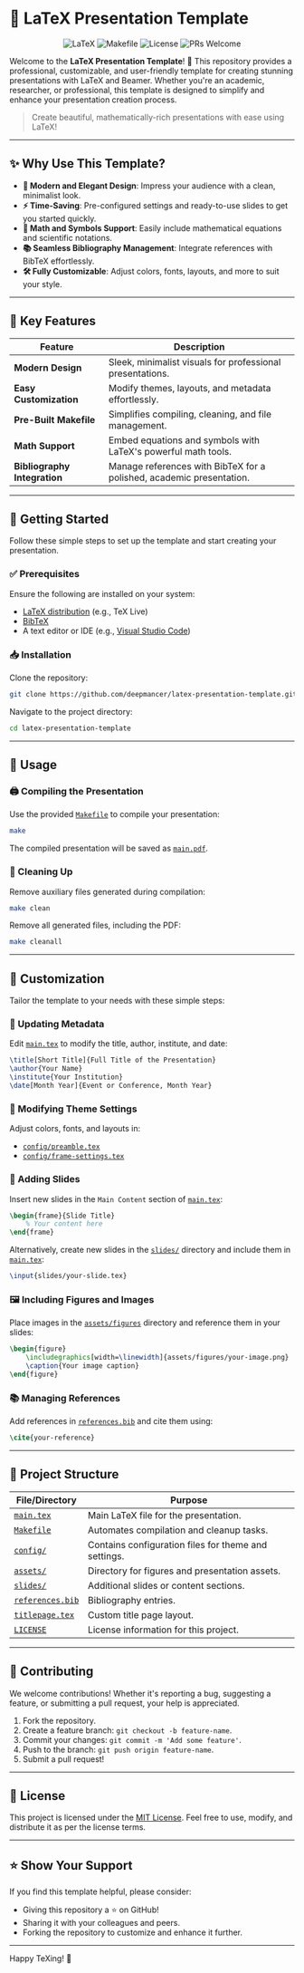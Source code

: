 # 🚀 LaTeX Presentation Template

<div align="center">
<img src="https://img.shields.io/badge/LaTeX-008080.svg?style=for-the-badge&logo=LaTeX&logoColor=white" alt="LaTeX">
<img src="https://img.shields.io/badge/Make-6D00CC.svg?style=for-the-badge&logo=Make&logoColor=white" alt="Makefile">
<img src="https://img.shields.io/badge/license-MIT-blue.svg?style=for-the-badge" alt="License">
<img src="https://img.shields.io/badge/contributions-welcome-brightgreen.svg?style=for-the-badge" alt="PRs Welcome">
</div>


Welcome to the **LaTeX Presentation Template**! 🎉 This repository provides a professional, customizable, and user-friendly template for creating stunning presentations with LaTeX and Beamer. Whether you're an academic, researcher, or professional, this template is designed to simplify and enhance your presentation creation process.

> Create beautiful, mathematically-rich presentations with ease using LaTeX!
---

## ✨ Why Use This Template?

- **🎨 Modern and Elegant Design**: Impress your audience with a clean, minimalist look.
- **⚡ Time-Saving**: Pre-configured settings and ready-to-use slides to get you started quickly.
- **🔢 Math and Symbols Support**: Easily include mathematical equations and scientific notations.
- **📚 Seamless Bibliography Management**: Integrate references with BibTeX effortlessly.
- **🛠️ Fully Customizable**: Adjust colors, fonts, layouts, and more to suit your style.

---

## 🌟 Key Features

| Feature                  | Description                                                                 |
|--------------------------|-----------------------------------------------------------------------------|
| **Modern Design**        | Sleek, minimalist visuals for professional presentations.                  |
| **Easy Customization**   | Modify themes, layouts, and metadata effortlessly.                        |
| **Pre-Built Makefile**   | Simplifies compiling, cleaning, and file management.                      |
| **Math Support**         | Embed equations and symbols with LaTeX's powerful math tools.             |
| **Bibliography Integration** | Manage references with BibTeX for a polished, academic presentation.    |

---

## 🚀 Getting Started

Follow these simple steps to set up the template and start creating your presentation.

### ✅ Prerequisites

Ensure the following are installed on your system:

- [LaTeX distribution](https://www.latex-project.org/get/) (e.g., TeX Live)
- [BibTeX](http://www.bibtex.org/)
- A text editor or IDE (e.g., [Visual Studio Code](https://code.visualstudio.com/))

### 📥 Installation

Clone the repository:

```bash
git clone https://github.com/deepmancer/latex-presentation-template.git
```

Navigate to the project directory:

```bash
cd latex-presentation-template
```

---

## 📖 Usage

### 🖨️ Compiling the Presentation

Use the provided [`Makefile`](Makefile) to compile your presentation:

```bash
make
```

The compiled presentation will be saved as [`main.pdf`](main.pdf).

### 🧹 Cleaning Up

Remove auxiliary files generated during compilation:

```bash
make clean
```

Remove all generated files, including the PDF:

```bash
make cleanall
```

---

## 🎨 Customization

Tailor the template to your needs with these simple steps:

### 🔄 Updating Metadata

Edit [`main.tex`](main.tex) to modify the title, author, institute, and date:

```latex
\title[Short Title]{Full Title of the Presentation}
\author{Your Name}
\institute{Your Institution}
\date[Month Year]{Event or Conference, Month Year}
```

### 🎨 Modifying Theme Settings

Adjust colors, fonts, and layouts in:

- [`config/preamble.tex`](./config/preamble.tex)
- [`config/frame-settings.tex`](./config/frame-settings.tex)

### 📄 Adding Slides

Insert new slides in the `Main Content` section of [`main.tex`](./main.tex):

```latex
\begin{frame}{Slide Title}
    % Your content here
\end{frame}
```

Alternatively, create new slides in the [`slides/`](./slides/) directory and include them in [`main.tex`](./main.tex):

```latex
\input{slides/your-slide.tex}
```

### 🖼️ Including Figures and Images

Place images in the [`assets/figures`](./assets/figures) directory and reference them in your slides:

```latex
\begin{figure}
    \includegraphics[width=\linewidth]{assets/figures/your-image.png}
    \caption{Your image caption}
\end{figure}
```

### 📚 Managing References

Add references in [`references.bib`](references.bib) and cite them using:

```latex
\cite{your-reference}
```

---

## 📁 Project Structure

| File/Directory       | Purpose                                                   |
|----------------------|-----------------------------------------------------------|
| [`main.tex`](./main.tex)           | Main LaTeX file for the presentation.                     |
| [`Makefile`](./Makefile)           | Automates compilation and cleanup tasks.                  |
| [`config/`](./config)            | Contains configuration files for theme and settings.      |
| [`assets/`](./assets)            | Directory for figures and presentation assets.            |
| [`slides/`](./slides)            | Additional slides or content sections.                    |
| [`references.bib`](./references.bib)     | Bibliography entries.                                     |
| [`titlepage.tex`](./titlepage.tex)      | Custom title page layout.                                 |
| [`LICENSE`](./LICENSE)            | License information for this project.                     |


---

## 🤝 Contributing

We welcome contributions! Whether it's reporting a bug, suggesting a feature, or submitting a pull request, your help is appreciated.

1. Fork the repository.
2. Create a feature branch: `git checkout -b feature-name`.
3. Commit your changes: `git commit -m 'Add some feature'`.
4. Push to the branch: `git push origin feature-name`.
5. Submit a pull request!

---

## 📄 License

This project is licensed under the [MIT License](LICENSE). Feel free to use, modify, and distribute it as per the license terms.

---

## ⭐ Show Your Support

If you find this template helpful, please consider:

- Giving this repository a ⭐ on GitHub!
- Sharing it with your colleagues and peers.
- Forking the repository to customize and enhance it further.

---

Happy TeXing! 🤖

